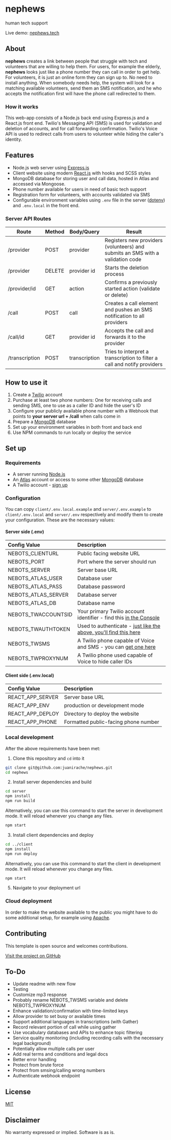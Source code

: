 # nephews

human tech support

Live demo: [nephews.tech](https://nephews.tech)

## About

**nephews** creates a link between people that struggle with tech and volunteers that are willing to help them. For users, for example the elderly, **nephews** looks just like a phone number they can call in order to get help. For volunteers, it is just an online form they can sign up to. No need to install anything. When somebody needs help, the system will look for a matching available volunteers, send them an SMS notification, and he who accepts the notification first will have the phone call redirected to them.

### How it works

This web-app consists of a Node.js back end using Express.js and a React.js front end. Twilio's Messaging API (SMS) is used for validation and deletion of accounts, and for call forwarding confirmation. Twilio's Voice API is used to redirect calls from users to volunteer while hiding the caller's identity.

## Features

- Node.js web server using [Express.js](https://npm.im/express)
- Client website using modern [React.js](https://reactjs.org/) with hooks and SCSS styles
- MongoDB database for storing user and call data, hosted in Atlas and accessed via Mongoose.
- Phone number available for users in need of basic tech support
- Registration form for volunteers, with accounts validated via SMS
- Configurable environment variables using `.env` file in the server ([dotenv](https://www.npmjs.com/package/dotenv)) and `.env.local` in the front end.

### Server API Routes

| Route          | Method | Body/Query    | Result                                                                         |
| -------------- | ------ | ------------- | ------------------------------------------------------------------------------ |
| /provider      | POST   | provider      | Registers new providers (volunteers) and submits an SMS with a validation code |
| /provider      | DELETE | provider id   | Starts the deletion process                                                    |
| /provider/id   | GET    | action        | Confirms a previously started action (validate or delete)                      |
| /call          | POST   | call          | Creates a call element and pushes an SMS notification to all providers         |
| /call/id       | GET    | provider id   | Accepts the call and forwards it to the provider                               |
| /transcription | POST   | transcription | Tries to interpret a transcription to filter a call and notify providers       |

## How to use it

1. Create a [Twilio](https://www.twilio.com/) account
2. Purchase at least two phone numbers: One for receiving calls and sending SMS, one to use as a caller ID and hide the user's ID
3. Configure your publicly available phone number with a Webhook that points to **your server url + /call** when calls come in
4. Prepare a [MongoDB](https://www.mongodb.com/) database
5. Set up your environment variables in both front and back end
6. Use NPM commands to run locally or deploy the service

## Set up

### Requirements

- A server running [Node.js](https://nodejs.org/)
- An [Atlas](https://www.mongodb.com/cloud/atlas) account or access to some other [MongoDB](https://www.mongodb.com/) database
- A Twilio account - [sign up](https://www.twilio.com/try-twilio)

### Configuration

You can copy `client/.env.local.example` and `server/.env.example` to `client/.env.local` and `server/.env` respectively and modify them to create your configuration. These are the necessary values:

#### Server side (.env)

| Config&nbsp;Value   | Description                                                                                                             |
| :------------------ | :---------------------------------------------------------------------------------------------------------------------- |
| NEBOTS_CLIENTURL    | Public facing website URL                                                                                               |
| NEBOTS_PORT         | Port where the server should run                                                                                        |
| NEBOTS_SERVER       | Server base URL                                                                                                         |
| NEBOTS_ATLAS_USER   | Database user                                                                                                           |
| NEBOTS_ATLAS_PASS   | Database password                                                                                                       |
| NEBOTS_ATLAS_SERVER | Database server                                                                                                         |
| NEBOTS_ATLAS_DB     | Database name                                                                                                           |
| NEBOTS_TWACCOUNTSID | Your primary Twilio account identifier - find this [in the Console](https://www.twilio.com/console)                     |
| NEBOTS_TWAUTHTOKEN  | Used to authenticate - [just like the above, you'll find this here](https://www.twilio.com/console)                     |
| NEBOTS_TWSMS        | A Twilio phone capable of Voice and SMS - you can [get one here](https://www.twilio.com/console/phone-numbers/incoming) |
| NEBOTS_TWPROXYNUM   | A Twilio phone used capable of Voice to hide caller IDs                                                                 |

#### Client side (.env.local)

| Config&nbsp;Value | Description                          |
| :---------------- | :----------------------------------- |
| REACT_APP_SERVER  | Server base URL                      |
| REACT_APP_ENV     | production or development mode       |
| REACT_APP_DEPLOY  | Directory to deploy the website      |
| REACT_APP_PHONE   | Formatted public-facing phone number |

### Local development

After the above requirements have been met:

1. Clone this repository and `cd` into it

```bash
git clone git@github.com:juanirache/nephews.git
cd nephews
```

2. Install server dependencies and build

```bash
cd server
npm install
npm run build
```

Alternatively, you can use this command to start the server in development mode. It will reload whenever you change any files.

```bash
npm start
```

3. Install client dependencies and deploy

```bash
cd ../client
npm install
npm run deploy
```

Alternatively, you can use this command to start the client in development mode. It will reload whenever you change any files.

```bash
npm start
```

5. Navigate to your deployment url

### Cloud deployment

In order to make the website available to the public you might have to do some additional setup, for example using [Apache](https://httpd.apache.org/).

## Contributing

This template is open source and welcomes contributions.

[Visit the project on GitHub](https://github.com/JuanIrache/nephews)

## To-Do

- Update readme with new flow
- Testing
- Customize mp3 response
- Probably rename NEBOTS_TWSMS variable and delete NEBOTS_TWPROXYNUM
- Enhance validation/confirmation with time-limited keys
- Allow provider to set busy or available times
- Support additional languages in transcriptions (with Gather)
- Record relevant portion of call while using gather
- Use vocabulary databases and APIs to enhance topic filtering
- Service quality monitoring (including recording calls with the necessary legal background)
- Potentially allow multiple calls per user
- Add real terms and conditions and legal docs
- Better error handling
- Protect from brute force
- Protect from smsing/calling wrong numbers
- Authenticate webhook endpoint

## License

[MIT](http://www.opensource.org/licenses/mit-license.html)

## Disclaimer

No warranty expressed or implied. Software is as is.

[app prototyping barcelona]: https://prototyping.barcelona
